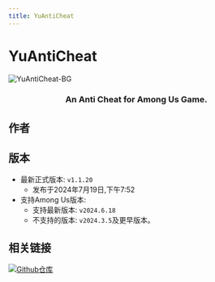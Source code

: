 ```yaml
---
title: YuAntiCheat
---
```

# YuAntiCheat
![YuAntiCheat-BG](/Image/YuAC.jpg)

<div align="center">
<h3>An Anti Cheat for Among Us Game.</h3>
</div>

<script setup>
import { VPTeamMembers } from 'vitepress/theme'

const members = [
  {
    avatar: '/Image/Yu.png',
    name: 'Yu',
    title: '开发者',
    links: [
      { icon: 'github', link: 'https://github.com/Night-GUA' },
      { icon: 'discord', link: 'https://discord.gg/9Jy7gzPq' },
    ]
  }
]

</script>

## 作者

<div align="center">
<VPTeamMembers size="small" :members="members" />
</div>

## 版本
- 最新正式版本: `v1.1.20`
  - 发布于2024年7月19日,下午7:52
- 支持Among Us版本:
    - 支持最新版本: `v2024.6.18`
    - 不支持的版本: `v2024.3.5`及更早版本。

## 相关链接
[![Github仓库](https://badgen.net/badge/Github/Repository/github?icon=github)](https://github.com/Night-GUA/YuAntiCheat)